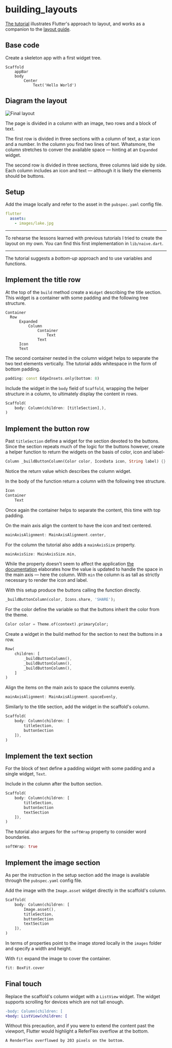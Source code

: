 # building_layouts

[The tutorial](https://docs.flutter.dev/development/ui/layout/tutorial) illustrates Flutter's approach to layout, and works as a companion to the [layout guide](https://docs.flutter.dev/development/ui/layout).

## Base code

Create a skeleton app with a first widget tree.

```text
Scaffold
    appBar
    body
        Center
            Text('Hello World')
```

## Diagram the layout

![Final layout](https://docs.flutter.dev/assets/images/docs/ui/layout/lakes.jpg)

The page is divided in a column with an image, two rows and a block of text.

The first row is divided in three sections with a column of text, a star icon and a number. In the column you find two lines of text. Whatsmore, the column stretches to conver the available space — hinting at an `Expanded` widget.

The second row is divided in three sections, three columns laid side by side. Each column includes an icon and text — although it is likely the elements should be buttons.

## Setup

Add the image locally and refer to the asset in the `pubspec.yaml` config file.

```yaml
flutter
  assets:
    - images/lake.jpg
```

---

To rehearse the lessons learned with previous tutorials I tried to create the layout on my own. You can find this first implementation in `lib/naive.dart`.

---

The tutorial suggests a _bottom-up_ approach and to use variables and functions.

## Implement the title row

At the top of the `build` method create a `Widget` describing the title section. This widget is a container with some padding and the following tree structure.

```text
Container
  Row
      Expanded
          Column
              Container
                  Text
              Text
      Icon
      Text
```

The second container nested in the column widget helps to separate the two text elements vertically. The tutorial adds whitespace in the form of bottom padding.

```dart
padding: const EdgeInsets.only(bottom: 8)
```

Include the widget in the `body` field of `Scaffold`, wrapping the helper structure in a column, to ultimately display the content in rows.

```dart
Scaffold(
    body: Column(children: [titleSection],),
)
```

## Implement the button row

Past `titleSection` define a widget for the section devoted to the buttons. Since the section repeats much of the logic for the buttons however, create a helper function to return the widgets on the basis of color, icon and label-

```dart
Column _buildButtonColumn(Color color, IconData icon, String label) {}
```

Notice the return value which describes the column widget.

In the body of the function return a column with the following tree structure.

```dart
Icon
Container
    Text
```

Once again the container helps to separate the content, this time with top padding.

On the main axis align the content to have the icon and text centered.

```dart
mainAxisAlignment: MainAxisAlignment.center,
```

For the column the tutorial also adds a `mainAxisSize` property.

```dart
mainAxisSize: MainAxisSize.min,
```

While the property doesn't seem to affect the application [the documentation](https://api.flutter.dev/flutter/widgets/Flex/mainAxisSize.html) elaborates how the value is updated to handle the space in the main axis — here the column. With `min` the column is as tall as strictly necessary to render the icon and label.

With this setup produce the buttons calling the function directly.

```dart
_buildButtonColumn(color, Icons.share, 'SHARE');
```

For the color define the variable so that the buttons inherit the color from the theme.

```dart
Color color = Theme.of(context).primaryColor;
```

Create a widget in the build method for the section to nest the buttons in a row.

```dart
Row(
    children: [
        _buildButtonColumn(),
        _buildButtonColumn(),
        _buildButtonColumn(),
    ]
)
```

Align the items on the main axis to space the columns evenly.

```dart
mainAxisAlignment: MainAxisAlignment.spaceEvenly,
```

Similarly to the title section, add the widget in the scaffold's column.

```dart
Scaffold(
    body: Column(children: [
        titleSection,
        buttonSection
    ]),
)
```

## Implement the text section

For the block of text define a padding widget with some padding and a single widget, `Text`.

Include in the column after the button section.

```dart
Scaffold(
    body: Column(children: [
        titleSection,
        buttonSection
        textSection
    ]),
)
```

The tutorial also argues for the `softWrap` property to consider word boundaries.

```dart
softWrap: true
```

## Implement the image section

As per the instruction in the setup section add the image is available through the `pubspec.yaml` config file.

Add the image with the `Image.asset` widget directly in the scaffold's column.

```dart
Scaffold(
    body: Column(children: [
        Image.asset(),
        titleSection,
        buttonSection
        textSection
    ]),
)
```

In terms of properties point to the image stored locally in the `images` folder and specify a width and height.

With `fit` expand the image to cover the container.

```dart
fit: BoxFit.cover
```

## Final touch

Replace the scaffold's column widget with a `ListView` widget. The widget supports scrolling for devices which are not tall enough.

```diff
-body: Column(children: [
+body: ListView(children: [
```

Without this precaution, and if you were to extend the content past the viewport, Flutter would highlight a ReferFlex overflow at the bottom.

```text
A RenderFlex overflowed by 203 pixels on the bottom.
```
